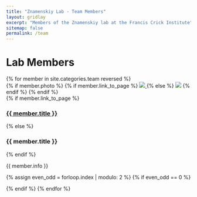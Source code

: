 ```yaml
---
title: "Znamenskiy Lab - Team Members"
layout: gridlay
excerpt: "Members of the Znamenskiy lab at the Francis Crick Institute"
sitemap: false
permalink: /team
---
```

# Lab Members

<div class="row">
{% for member in site.categories.team reversed %}

<div class="col-sm-3">
  {% if member.photo %}
  {% if member.link_to_page %}
  <a href="{{ member.url }}">
  <img class="img-fluid" src="{{ site.url }}{{ site.baseurl }}/images/members/{{ member.photo }}">
  </a>
  {% else %}
  <img class="img-fluid" src="{{ site.url }}{{ site.baseurl }}/images/members/{{ member.photo }}">
  {% endif %}
  {% endif %}
</div>
<div class="col-sm-3 align-self-center">
    {% if member.link_to_page %}
    <a href="{{ member.url }}"><h3>{{ member.title }}</h3></a>
    {% else %}
    <h3>{{ member.title }}</h3>
    {% endif %}
    <p>{{ member.info }} <br />
    </p>
</div>

{% assign even_odd = forloop.index | modulo: 2 %}
{% if even_odd == 0 %}
<div class="w-100"></div>
{% endif %}
{% endfor %}
</div>
